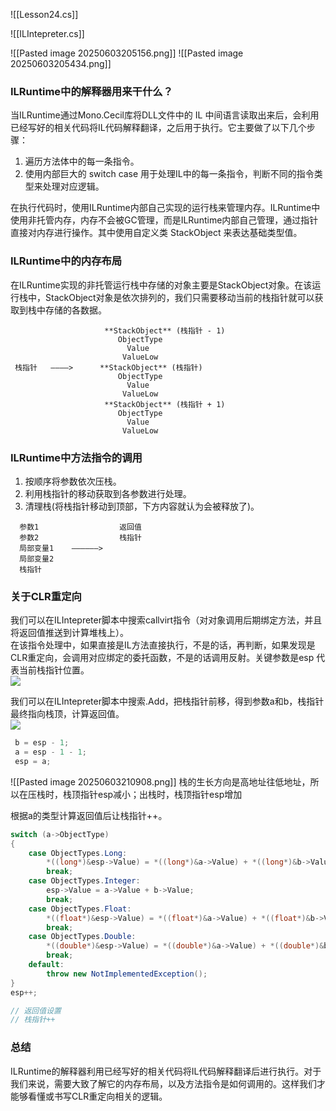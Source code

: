 ![[Lesson24.cs]]

![[ILIntepreter.cs]]

![[Pasted image 20250603205156.png]]
![[Pasted image 20250603205434.png]]
### ILRuntime中的解释器用来干什么？
当ILRuntime通过Mono.Cecil库将DLL文件中的 IL 中间语言读取出来后，会利用已经写好的相关代码将IL代码解释翻译，之后用于执行。它主要做了以下几个步骤：

1. 遍历方法体中的每一条指令。
2. 使用内部巨大的 switch case 用于处理IL中的每一条指令，判断不同的指令类型来处理对应逻辑。

在执行代码时，使用ILRuntime内部自己实现的运行栈来管理内存。ILRuntime中使用非托管内存，内存不会被GC管理，而是ILRuntime内部自己管理，通过指针直接对内存进行操作。其中使用自定义类 StackObject 来表达基础类型值。

### ILRuntime中的内存布局
在ILRuntime实现的非托管运行栈中存储的对象主要是StackObject对象。在该运行栈中，StackObject对象是依次排列的，我们只需要移动当前的栈指针就可以获取到栈中存储的各数据。
```
                     **StackObject** (栈指针 - 1)
                        ObjectType
                          Value
                         ValueLow
 栈指针   ————>      **StackObject** (栈指针)
                        ObjectType
                          Value
                         ValueLow
                     **StackObject** (栈指针 + 1)
                        ObjectType
                          Value
                         ValueLow
```
### ILRuntime中方法指令的调用
1. 按顺序将参数依次压栈。
2. 利用栈指针的移动获取到各参数进行处理。
3. 清理栈(将栈指针移动到顶部，下方内容就认为会被释放了)。
```
  参数1                  返回值
  参数2                  栈指针
  局部变量1    ——————>
  局部变量2
  栈指针
```

### 关于CLR重定向
我们可以在ILIntepreter脚本中搜索callvirt指令（对对象调用后期绑定方法，并且将返回值推送到计算堆栈上）。  
在该指令处理中，如果直接是IL方法直接执行，不是的话，再判断，如果发现是CLR重定向，会调用对应绑定的委托函数，不是的话调用反射。关键参数是esp 代表当前栈指针位置。  
![](https://linwentao785293209.github.io/images/%E7%83%AD%E6%9B%B4%E6%96%B0/Unity/ILRuntime/01.ILRuntime%E5%9F%BA%E7%A1%80%E7%9F%A5%E8%AF%86/25.%E5%8E%9F%E7%90%86%E7%9B%B8%E5%85%B3-%E8%A7%A3%E9%87%8A%E5%99%A8/1.png)

我们可以在ILIntepreter脚本中搜索.Add，把栈指针前移，得到参数a和b，栈指针最终指向栈顶，计算返回值。  
![](https://linwentao785293209.github.io/images/%E7%83%AD%E6%9B%B4%E6%96%B0/Unity/ILRuntime/01.ILRuntime%E5%9F%BA%E7%A1%80%E7%9F%A5%E8%AF%86/25.%E5%8E%9F%E7%90%86%E7%9B%B8%E5%85%B3-%E8%A7%A3%E9%87%8A%E5%99%A8/2.png)

```cs
 b = esp - 1;
 a = esp - 1 - 1;
 esp = a;
```
![[Pasted image 20250603210908.png]]
栈的生长方向是高地址往低地址，所以在压栈时，栈顶指针esp减小；出栈时，栈顶指针esp增加

根据a的类型计算返回值后让栈指针++。
```cs
switch (a->ObjectType)
{
    case ObjectTypes.Long:
        *((long*)&esp->Value) = *((long*)&a->Value) + *((long*)&b->Value);
        break;
    case ObjectTypes.Integer:
        esp->Value = a->Value + b->Value;
        break;
    case ObjectTypes.Float:
        *((float*)&esp->Value) = *((float*)&a->Value) + *((float*)&b->Value);
        break;
    case ObjectTypes.Double:
        *((double*)&esp->Value) = *((double*)&a->Value) + *((double*)&b->Value);
        break;
    default:
        throw new NotImplementedException();
}
esp++;

// 返回值设置
// 栈指针++
```

### 总结
ILRuntime的解释器利用已经写好的相关代码将IL代码解释翻译后进行执行。对于我们来说，需要大致了解它的内存布局，以及方法指令是如何调用的。这样我们才能够看懂或书写CLR重定向相关的逻辑。
